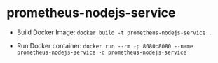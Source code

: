 # prometheus-nodejs-service
 

- Build Docker Image: `docker build -t prometheus-nodejs-service .`

- Run Docker container: `docker run --rm -p 8080:8080 --name prometheus-nodejs-service -d prometheus-nodejs-service` 
